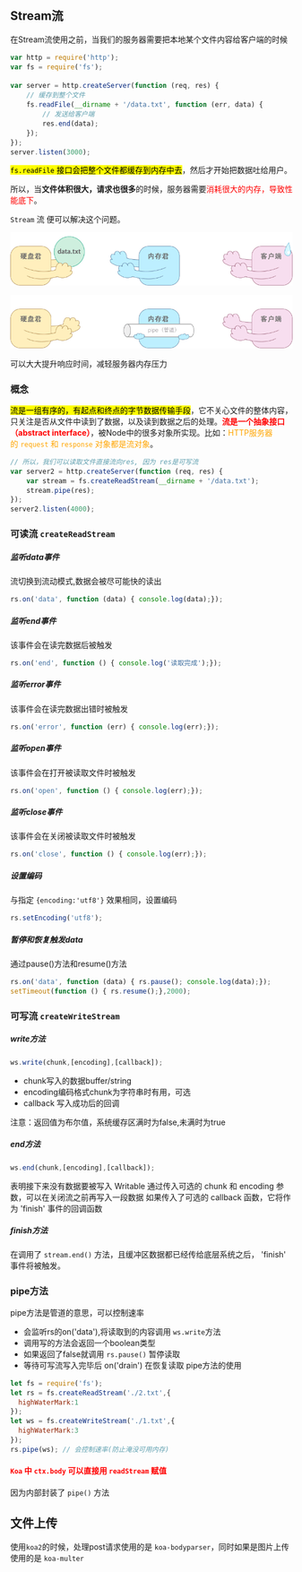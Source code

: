 ## Stream流

在Stream流使用之前，当我们的服务器需要把本地某个文件内容给客户端的时候

```javascript
var http = require('http');
var fs = require('fs');

var server = http.createServer(function (req, res) {
  	// 缓存到整个文件
    fs.readFile(__dirname + '/data.txt', function (err, data) {
       	// 发送给客户端
        res.end(data);
    });
});
server.listen(3000);
```

<font style="color:#000;background-color:#ff0">`fs.readFile` 接口会把整个文件都缓存到内存中去</font>，然后才开始把数据吐给用户。

所以，当**文件体积很大，请求也很多**的时候，服务器需要<font color='red'>消耗很大的内存，导致性能底下</font>。

`Stream` 流 便可以解决这个问题。

![561179-20170126170225816-1851442511](随堂笔记/561179-20170126170225816-1851442511.a866e5aa.gif)

![561179-20170126172845566-1089400487](随堂笔记/561179-20170126172845566-1089400487.17d20775.gif)

可以大大提升响应时间，减轻服务器内存压力

### 概念

<font style="color:#000;background-color:#ff0">流是一组有序的，有起点和终点的字节数据传输手段</font>，它不关心文件的整体内容，只关注是否从文件中读到了数据，以及读到数据之后的处理。**<font color='red'>流是一个抽象接口（abstract interface）</font>**，被Node中的很多对象所实现。比如：<font color='orange'>HTTP服务器的 `request` 和 `response` 对象都是流对象</font>。

```js
// 所以，我们可以读取文件直接流向res, 因为 res是可写流
var server2 = http.createServer(function (req, res) {
    var stream = fs.createReadStream(__dirname + '/data.txt');
    stream.pipe(res);
});
server2.listen(4000);
```

### 可读流 `createReadStream`

##### 监听data事件

流切换到流动模式,数据会被尽可能快的读出

```js
rs.on('data', function (data) { console.log(data);});
```

##### 监听end事件

该事件会在读完数据后被触发

```js
rs.on('end', function () { console.log('读取完成');});
```

##### 监听error事件

该事件会在读完数据出错时被触发

```js
rs.on('error', function (err) { console.log(err);});
```

##### 监听open事件

该事件会在打开被读取文件时被触发

```js
rs.on('open', function () { console.log(err);});
```

##### 监听close事件

该事件会在关闭被读取文件时被触发

```js
rs.on('close', function () { console.log(err);});
```

##### 设置编码

与指定 `{encoding:'utf8'}` 效果相同，设置编码

```js
rs.setEncoding('utf8');
```

##### 暂停和恢复触发data

通过pause()方法和resume()方法

```js
rs.on('data', function (data) { rs.pause(); console.log(data);});
setTimeout(function () { rs.resume();},2000);
```

### 可写流 `createWriteStream`

##### write方法

```js
ws.write(chunk,[encoding],[callback]);
```

* chunk写入的数据buffer/string
* encoding编码格式chunk为字符串时有用，可选
* callback 写入成功后的回调

注意：返回值为布尔值，系统缓存区满时为false,未满时为true

##### end方法

```js
ws.end(chunk,[encoding],[callback]);
```

表明接下来没有数据要被写入 Writable 通过传入可选的 chunk 和 encoding 参数，可以在关闭流之前再写入一段数据 如果传入了可选的 callback 函数，它将作为 'finish' 事件的回调函数

##### finish方法

在调用了 `stream.end()` 方法，且缓冲区数据都已经传给底层系统之后， 'finish' 事件将被触发。

### pipe方法

pipe方法是管道的意思，可以控制速率

- 会监听rs的on('data'),将读取到的内容调用 `ws.write`方法
- 调用写的方法会返回一个boolean类型
- 如果返回了false就调用 `rs.pause()` 暂停读取
- 等待可写流写入完毕后 on('drain') 在恢复读取 pipe方法的使用

```js
let fs = require('fs');
let rs = fs.createReadStream('./2.txt',{
  highWaterMark:1
});
let ws = fs.createWriteStream('./1.txt',{
  highWaterMark:3
});
rs.pipe(ws); // 会控制速率(防止淹没可用内存)
```

#### <font color='red'>`Koa` 中 `ctx.body` 可以直接用 `readStream` 赋值</font>

因为内部封装了 `pipe()` 方法

## 文件上传

使用`koa2`的时候，处理post请求使用的是 `koa-bodyparser`，同时如果是图片上传使用的是 `koa-multer` 
